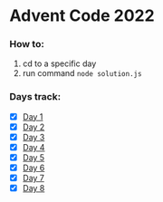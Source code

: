 # Advent Code 2022

### How to:
1. cd to a specific day
2. run command `node solution.js`

### Days track:

- [x] [Day 1](https://github.com/kkiaune/advent-of-code-2022/tree/main/day-1)
- [x] [Day 2](https://github.com/kkiaune/advent-of-code-2022/tree/main/day-2)
- [x] [Day 3](https://github.com/kkiaune/advent-of-code-2022/tree/main/day-3)
- [x] [Day 4](https://github.com/kkiaune/advent-of-code-2022/tree/main/day-4)
- [x] [Day 5](https://github.com/kkiaune/advent-of-code-2022/tree/main/day-5)
- [x] [Day 6](https://github.com/kkiaune/advent-of-code-2022/tree/main/day-6)
- [x] [Day 7](https://github.com/kkiaune/advent-of-code-2022/tree/main/day-7)
- [x] [Day 8](https://github.com/kkiaune/advent-of-code-2022/tree/main/day-8)
